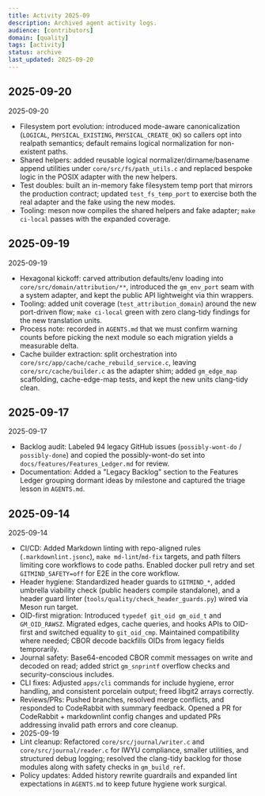 ```yaml
---
title: Activity 2025-09
description: Archived agent activity logs.
audience: [contributors]
domain: [quality]
tags: [activity]
status: archive
last_updated: 2025-09-20
---
```


## 2025-09-20

2025-09-20
- Filesystem port evolution: introduced mode-aware canonicalization (`LOGICAL`, `PHYSICAL_EXISTING`, `PHYSICAL_CREATE_OK`) so callers opt into realpath semantics; default remains logical normalization for non-existent paths.
- Shared helpers: added reusable logical normalizer/dirname/basename append utilities under `core/src/fs/path_utils.c` and replaced bespoke logic in the POSIX adapter with the new helpers.
- Test doubles: built an in-memory fake filesystem temp port that mirrors the production contract; updated `test_fs_temp_port` to exercise both the real adapter and the fake using the new modes.
- Tooling: meson now compiles the shared helpers and fake adapter; `make ci-local` passes with the expanded coverage.

## 2025-09-19

2025-09-19
- Hexagonal kickoff: carved attribution defaults/env loading into `core/src/domain/attribution/**`, introduced the `gm_env_port` seam with a system adapter, and kept the public API lightweight via thin wrappers.
- Tooling: added unit coverage (`test_attribution_domain`) around the new port-driven flow; `make ci-local` green with zero clang-tidy findings for the new translation units.
- Process note: recorded in `AGENTS.md` that we must confirm warning counts before picking the next module so each migration yields a measurable delta.
- Cache builder extraction: split orchestration into `core/src/app/cache/cache_rebuild_service.c`, leaving `core/src/cache/builder.c` as the adapter shim; added `gm_edge_map` scaffolding, cache-edge-map tests, and kept the new units clang-tidy clean.

## 2025-09-17

2025-09-17
- Backlog audit: Labeled 94 legacy GitHub issues (`possibly-wont-do` / `possibly-done`) and copied the possibly-wont-do set into `docs/features/Features_Ledger.md` for review.
- Documentation: Added a "Legacy Backlog" section to the Features Ledger grouping dormant ideas by milestone and captured the triage lesson in `AGENTS.md`.

## 2025-09-14

2025-09-14
- CI/CD: Added Markdown linting with repo-aligned rules (`.markdownlint.jsonc`), `make md-lint`/`md-fix` targets, and path filters limiting core workflows to code paths. Enabled docker pull retry and set `GITMIND_SAFETY=off` for E2E in the core workflow.
- Header hygiene: Standardized header guards to `GITMIND_*`, added umbrella viability check (public headers compile standalone), and a header guard linter (`tools/quality/check_header_guards.py`) wired via Meson run target.
- OID-first migration: Introduced `typedef git_oid gm_oid_t` and `GM_OID_RAWSZ`. Migrated edges, cache queries, and hooks APIs to OID-first and switched equality to `git_oid_cmp`. Maintained compatibility where needed; CBOR decode backfills OIDs from legacy fields temporarily.
- Journal safety: Base64-encoded CBOR commit messages on write and decoded on read; added strict `gm_snprintf` overflow checks and security-conscious includes.
- CLI fixes: Adjusted `apps/cli` commands for include hygiene, error handling, and consistent porcelain output; freed libgit2 arrays correctly.
- Reviews/PRs: Pushed branches, resolved merge conflicts, and responded to CodeRabbit with summary feedback. Opened a PR for CodeRabbit + markdownlint config changes and updated PRs addressing invalid path errors and core cleanup.
- 2025-09-19
- Lint cleanup: Refactored `core/src/journal/writer.c` and `core/src/journal/reader.c` for IWYU compliance, smaller utilities, and structured debug logging; resolved the clang-tidy backlog for those modules along with safety checks in `gm_build_ref`.
- Policy updates: Added history rewrite guardrails and expanded lint expectations in `AGENTS.md` to keep future hygiene work surgical.
